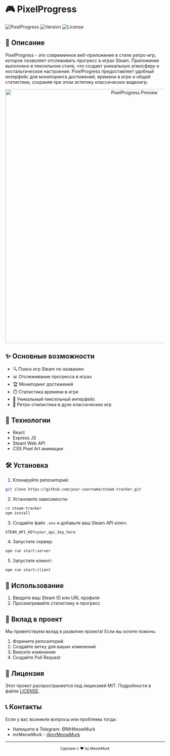 # 🎮 PixelProgress

![PixelProgress](https://img.shields.io/badge/Quote-Generator-7f5af0?style=for-the-badge&logo=react)
![Version](https://img.shields.io/badge/version-1.0.0-blue.svg?style=for-the-badge)
![License](https://img.shields.io/badge/license-MIT-green.svg?style=for-the-badge)

## 📝 Описание

PixelProgress - это современное веб-приложение в стиле ретро-игр, которое позволяет отслеживать прогресс в играх Steam. Приложение выполнено в пиксельном стиле, что создает уникальную атмосферу и ностальгическое настроение. PixelProgress предоставляет удобный интерфейс для мониторинга достижений, времени в игре и общей статистики, сохраняя при этом эстетику классических видеоигр.

<div align="center">
  <img src="preview.gif" alt="PixelProgress Preview" width="800"/>
</div>

## ✨ Основные возможности

- 🔍 Поиск игр Steam по названию
- 📊 Отслеживание прогресса в играх
- 🏆 Мониторинг достижений
- ⏱️ Статистика времени в игре
- 🎯 Уникальный пиксельный интерфейс
- 🎨 Ретро-стилистика в духе классических игр

## 🚀 Технологии

- React
- Express JS
- Steam Web API
- CSS Pixel Art анимации

## 🛠️ Установка

1. Клонируйте репозиторий:
```bash
git clone https://github.com/your-username/steam-tracker.git
```

2. Установите зависимости:
```bash
cd steam-tracker
npm install
```

3. Создайте файл `.env` и добавьте ваш Steam API ключ:
```env
STEAM_API_KEY=your_api_key_here
```

4. Запустите cервер:
```bash
npm run start:server
```

5. Запустите клиент:
```bash
npm run start:client
```

## 📱 Использование

1. Введите ваш Steam ID или URL профиля
2. Просматривайте статистику и прогресс

## 🤝 Вклад в проект

Мы приветствуем вклад в развитие проекта! Если вы хотите помочь:

1. Форкните репозиторий
2. Создайте ветку для ваших изменений
3. Внесите изменения
4. Создайте Pull Request

## 📄 Лицензия

Этот проект распространяется под лицензией MIT. Подробности в файле [LICENSE](LICENSE).

## 📞 Контакты

Если у вас возникли вопросы или проблемы тогда:
- Напишите в Telegram: @MrMeowMurk
- mrMeowMurk - [@mrMeowMurk](https://github.com/mrMeowMurk)

---

<div align="center">
  <sub>Сделано с ❤️ by MeowMurk</sub>
</div> 
